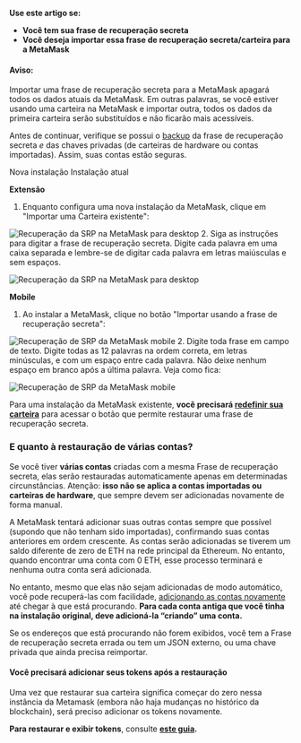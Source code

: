 **Use este artigo se:**


* **Você tem sua frase de recuperação secreta**
* **Você deseja importar essa frase de recuperação secreta/carteira para a MetaMask**



#### Aviso:


Importar uma frase de recuperação secreta para a MetaMask apagará todos os dados atuais da MetaMask. Em outras palavras, se você estiver usando uma carteira na MetaMask e importar outra, todos os dados da primeira carteira serão substituídos e não ficarão mais acessíveis.


Antes de continuar, verifique se possui o [backup](https://support.metamask.io/hc/en-us/articles/360015290032-How-to-reveal-your-Secret-Recovery-Phrase) da frase de recuperação secreta *e* das chaves privadas (de carteiras de hardware ou contas importadas). Assim, suas contas estão seguras.





Nova instalação Instalação atual




**Extensão**

1. Enquanto configura uma nova instalação da MetaMask, clique em "Importar uma Carteira existente":


![Recuperação da SRP na MetaMask para desktop](https://support.metamask.io/hc/article_attachments/13174191781275)
2. Siga as instruções para digitar a frase de recuperação secreta. Digite cada palavra em uma caixa separada e lembre-se de digitar cada palavra em letras maiúsculas e sem espaços.


![Recuperação da SRP na MetaMask para desktop](https://support.metamask.io/hc/article_attachments/13174140779035)





**Mobile**

1. Ao instalar a MetaMask, clique no botão "Importar usando a frase de recuperação secreta":


![Recuperação de SRP da MetaMask mobile](https://support.metamask.io/hc/article_attachments/13312657792539)
2. Digite toda frase em campo de texto. Digite todas as 12 palavras na ordem correta, em letras minúsculas, e com um espaço entre cada palavra. Não deixe nenhum espaço em branco após a última palavra. Veja como fica:


![Recuperação de SRP da MetaMask mobile](https://support.metamask.io/hc/article_attachments/13074718803995)







Para uma instalação da MetaMask existente, **você precisará [redefinir sua carteira](https://support.metamask.io/hc/en-us/articles/4556918516763-How-to-reset-your-wallet)** para acessar o botão que permite restaurar uma frase de recuperação secreta.


### E quanto à restauração de várias contas?


Se você tiver **várias contas** criadas com a mesma Frase de recuperação secreta, elas serão restauradas automaticamente apenas em determinadas circunstâncias. Atenção: **isso não se aplica a contas importadas ou carteiras de hardware**, que sempre devem ser adicionadas novamente de forma manual. 


A MetaMask tentará adicionar suas outras contas sempre que possível (supondo que não tenham sido importadas), confirmando suas contas anteriores em ordem crescente. As contas serão adicionadas se tiverem um saldo diferente de zero de ETH na rede principal da Ethereum. No entanto, quando encontrar uma conta com 0 ETH, esse processo terminará e nenhuma outra conta será adicionada.


No entanto, mesmo que elas não sejam adicionadas de modo automático, você pode recuperá-las com facilidade, [adicionando as contas novamente](https://support.metamask.io/hc/en-us/articles/360015489271) até chegar à que está procurando. **Para cada conta antiga que você tinha na instalação original, deve adicioná-la “criando” uma conta.**


Se os endereços que está procurando não forem exibidos, você tem a Frase de recuperação secreta errada ou tem um JSON externo, ou uma chave privada que ainda precisa reimportar.



#### Você precisará adicionar seus tokens após a restauração


Uma vez que restaurar sua carteira significa começar do zero nessa instância da Metamask (embora não haja mudanças no histórico da blockchain), será preciso adicionar os tokens novamente.


**Para restaurar e exibir tokens**, consulte **[este guia](https://support.metamask.io/hc/en-us/articles/360015489031).**




